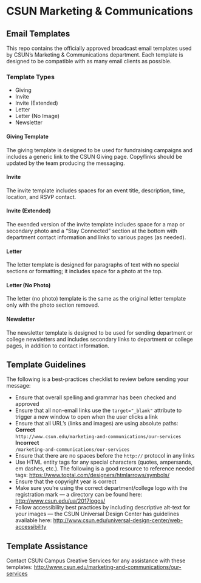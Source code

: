 # CSUN Marketing &amp; Communications
## Email Templates

This repo contains the officially approved broadcast email templates used by CSUN&rsquo;s Marketing &amp; Communications department. Each template is designed to be compatible with as many email clients as possible.

### Template Types
* Giving
* Invite
* Invite (Extended)
* Letter
* Letter (No Image)
* Newsletter

#### Giving Template
The giving template is designed to be used for fundraising campaigns and includes a generic link to the CSUN Giving page. Copy/links should be updated by the team producing the messaging.

#### Invite
The invite template includes spaces for an event title, description, time, location, and RSVP contact.

#### Invite (Extended)
The exended version of the invite template includes space for a map or secondary photo and a &ldquo;Stay Connected&rdquo; section at the bottom with department contact information and links to various pages (as needed).

#### Letter
The letter template is designed for paragraphs of text with no special sections or formatting; it includes space for a photo at the top.

#### Letter (No Photo)
The letter (no photo) template is the same as the original letter template only with the photo section removed.

#### Newsletter
The newsletter template is designed to be used for sending department or college newsletters and includes secondary links to department or college pages, in addition to contact information.

## Template Guidelines
The following is a best-practices checklist to review before sending your message:
* Ensure that overall spelling and grammar has been checked and approved
* Ensure that all non-email links use the ```target="_blank"``` attribute to trigger a new window to open when the user clicks a link
* Ensure that all URL&rsquo;s (links and images) are using absolute paths:<br>
**Correct**<br>
```http://www.csun.edu/marketing-and-communications/our-services```<br>
**Incorrect**<br>
```/marketing-and-communications/our-services```
* Ensure that there are no spaces before the ```http://``` protocol in any links
* Use HTML entity tags for any special characters (quotes, ampersands, em dashes, etc.). The following is a good resource to reference needed tags: https://www.toptal.com/designers/htmlarrows/symbols/
* Ensure that the copyright year is correct
* Make sure you&rsquo;re using the correct department/college logo with the registration mark &mdash; a directory can be found here: http://www.csun.edu/ua/2017logos/
* Follow accessibility best practices by including descriptive alt-text for your images &mdash; the CSUN Universal Design Center has guidelines available here: http://www.csun.edu/universal-design-center/web-accessibility

## Template Assistance
Contact CSUN Campus Creative Services for any assistance with these templates:
http://www.csun.edu/marketing-and-communications/our-services